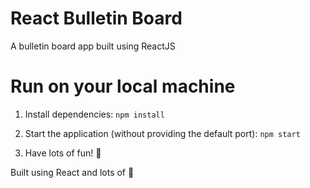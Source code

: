 # React Bulletin Board
A bulletin board app built using ReactJS

# Run on your local machine
1. Install dependencies: `npm install`

2. Start the application (without providing the default port): `npm start`

3. Have lots of fun! 🎉

Built using React and lots of 💞
